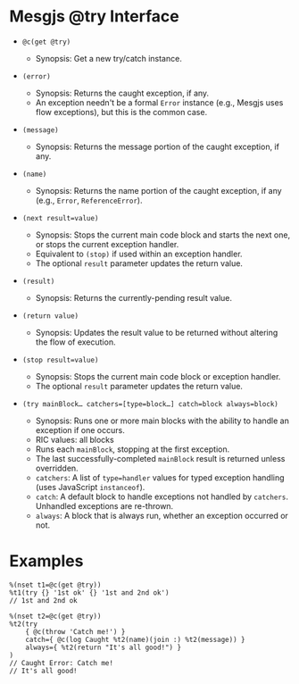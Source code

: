 # Mesgjs @try Interface

*   `@c(get @try)`
    *   Synopsis: Get a new try/catch instance.

*   `(error)`
    *   Synopsis: Returns the caught exception, if any.
    *   An exception needn't be a formal `Error` instance (e.g., Mesgjs uses flow exceptions), but this is the common case.

*   `(message)`
    *   Synopsis: Returns the message portion of the caught exception, if any.

*   `(name)`
    *   Synopsis: Returns the name portion of the caught exception, if any (e.g., `Error`, `ReferenceError`).

*   `(next result=value)`
    *   Synopsis: Stops the current main code block and starts the next one, or stops the current exception handler.
    *   Equivalent to `(stop)` if used within an exception handler.
    *   The optional `result` parameter updates the return value.

*   `(result)`
    *   Synopsis: Returns the currently-pending result value.

*   `(return value)`
    *   Synopsis: Updates the result value to be returned without altering the flow of execution.

*   `(stop result=value)`
    *   Synopsis: Stops the current main code block or exception handler.
    *   The optional `result` parameter updates the return value.

*   `(try mainBlock… catchers=[type=block…] catch=block always=block)`
    *   Synopsis: Runs one or more main blocks with the ability to handle an exception if one occurs.
    *   RIC values: all blocks
    *   Runs each `mainBlock`, stopping at the first exception.
    *   The last successfully-completed `mainBlock` result is returned unless overridden.
    *   `catchers`: A list of `type=handler` values for typed exception handling (uses JavaScript `instanceof`).
    *   `catch`: A default block to handle exceptions not handled by `catchers`. Unhandled exceptions are re-thrown.
    *   `always`: A block that is always run, whether an exception occurred or not.

# Examples

```
%(nset t1=@c(get @try))
%t1(try {} '1st ok' {} '1st and 2nd ok')
// 1st and 2nd ok
```

```
%(nset t2=@c(get @try))
%t2(try
    { @c(throw 'Catch me!') }
    catch={ @c(log Caught %t2(name)(join :) %t2(message)) }
    always={ %t2(return "It's all good!") }
)
// Caught Error: Catch me!
// It's all good!
